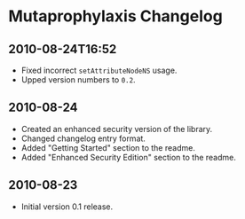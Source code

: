 ﻿Mutaprophylaxis Changelog
=========================

2010-08-24T16:52
----------------

* Fixed incorrect `setAttributeNodeNS` usage.
* Upped version numbers to `0.2`.


2010-08-24
----------

* Created an enhanced security version of the library.
* Changed changelog entry format.
* Added "Getting Started" section to the readme.
* Added "Enhanced Security Edition" section to the readme.


2010-08-23
----------

* Initial version 0.1 release.
